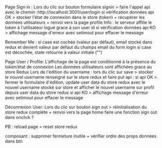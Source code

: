 Page Sign in :
Lors du clic sur bouton formulaire signin > faire l'appel api avec le chemin :http://localhost:3001/user/login
si vérification données api OK > stocker l'état de connexion dans le store (token) + récupérer les données utilisateurs + renvoi vers la page profile
Info : le serveur affilie le token à l'utilisateur logué grace à son user id
si vérification données api KO > affichage message d'erreur avec setimout pour effacer le message

Remember Me :
si case est cochée (valeur par défaut), email stocké dans redux et devient valeur par défaut du champs email du form login
si case est décochée, state retourne à valeur initiale ("")

Page User / Profile:
L’affichage de la page est conditionné à la présence du token/état de connexion
Les données utilisateurs sont affichées grace au store Redux
Lors de l'édition du username : lors du clic sur save > stocker le nouvel username renseigné sur le store redux et faire put api :
si api OK > fermer le formulaire d'édition, update user data du store redux avec le nouvel username stocké sur store et afficher le nouvel username sur profil depuis user data du store redux
si api KO > affichage message d'erreur avec setimout pour effacer le message

Déconnexion User:
Lors du clic sur bouton sign out > réinitialisation du store redux complète + renvoi vers la page home
faire une fonction sign out dans onclick ?

PB : reload page = reset store redux

composant : supprimer fermeture inutile + vérifier ordre des props données dans btn

